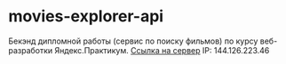 # movies-explorer-api
Бекэнд дипломной работы (сервис по поиску фильмов) по курсу веб-разработки Яндекс.Практикум.
[Ссылка на сервер](https://api.movie-explorerbyolga.nomoredomains.work)
IP: 144.126.223.46
